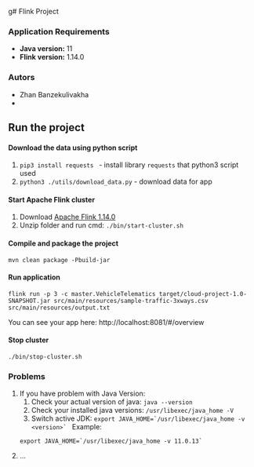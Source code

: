g# Flink Project 

### Application Requirements
- **Java version:** 11
- **Flink version:** 1.14.0

### Autors
* Zhan Banzekulivakha
* 

## Run the project

#### Download the data using python script
1. ```pip3 install requests ``` - install library `requests` that python3 script used
2. ``` python3 ./utils/download_data.py ``` - download data for app

#### Start Apache Flink cluster
1. Download [Apache Flink 1.14.0](https://www.apache.org/dyn/closer.lua/flink/flink-1.14.0/flink-1.14.0-bin-scala_2.12.tgz)
2. Unzip folder and run cmd: `./bin/start-cluster.sh`  

#### Compile and package the project
```
mvn clean package -Pbuild-jar
```

#### Run application
````
flink run -p 3 -c master.VehicleTelematics target/cloud-project-1.0-SNAPSHOT.jar src/main/resources/sample-traffic-3xways.csv src/main/resources/output.txt
````

You can see your app here: http://localhost:8081/#/overview

#### Stop cluster
````
./bin/stop-cluster.sh
````


### Problems
1. If you have problem with Java Version:
   1. Check your actual version of java: ```java --version```
   2. Check your installed java versions: ```/usr/libexec/java_home -V```
   3. Switch active JDK: ```export JAVA_HOME=`/usr/libexec/java_home -v <version>` ```
   Example:
   ```
   export JAVA_HOME=`/usr/libexec/java_home -v 11.0.13`
   ```
2. ...